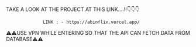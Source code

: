 TAKE A LOOK AT THE PROJECT AT THIS LINK....!!👇👇👇

                  LINK : - https://abinflix.vercel.app/

⚠️⚠️USE VPN WHILE ENTERING SO THAT THE API CAN FETCH DATA FROM DATABASE⚠️⚠️
